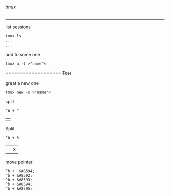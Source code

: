 ###### tmux
---

list sessions
```
tmux ls 
...
...
```

add to some one 
```
tmux a -t >"name"<
```
===================
~~Test~~


great a new one 
```
tmux new -s >"name"<
```

split
```
^b + "
```

|	|
|-------|
|	|

Split
```
^b + %
```
|	|	|
|-------|-------|
||x|



move pointer
```
^b +  &#8594;
^b + &#8592;
^b + &#8593;
^b + &#8594;
^b + &#8595;
```








